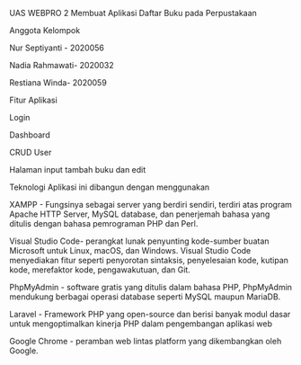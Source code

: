 UAS WEBPRO 2 Membuat Aplikasi  Daftar Buku pada Perpustakaan 

Anggota Kelompok

Nur Septiyanti - 2020056

Nadia Rahmawati- 2020032

Restiana Winda- 2020059

Fitur Aplikasi

Login 

Dashboard 

CRUD User

Halaman input tambah buku dan edit

Teknologi Aplikasi ini dibangun dengan menggunakan


XAMPP -  Fungsinya sebagai server yang berdiri sendiri, terdiri atas program Apache HTTP Server, MySQL database, dan penerjemah bahasa yang ditulis dengan bahasa pemrograman PHP dan Perl.

Visual Studio Code- perangkat lunak penyunting kode-sumber buatan Microsoft untuk Linux, macOS, dan Windows. Visual Studio Code menyediakan fitur seperti penyorotan sintaksis, penyelesaian kode, kutipan kode, merefaktor kode, pengawakutuan, dan Git. 


PhpMyAdmin - software gratis yang ditulis dalam bahasa PHP, PhpMyAdmin mendukung berbagai operasi database seperti MySQL maupun MariaDB.

Laravel - Framework PHP yang open-source dan berisi banyak modul dasar untuk mengoptimalkan kinerja PHP dalam pengembangan aplikasi web

Google Chrome - peramban web lintas platform yang dikembangkan oleh Google.
